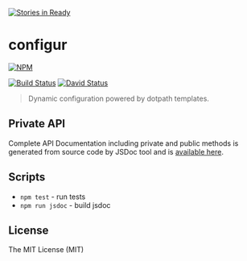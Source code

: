 [![Stories in Ready](https://badge.waffle.io/tsertkov/configur.png?label=ready&title=Ready)](https://waffle.io/tsertkov/configur)
# configur

[![NPM](https://nodei.co/npm/configur.png)](https://nodei.co/npm/configur/)

[![Build Status](https://travis-ci.org/tsertkov/configur.svg?branch=master)](https://travis-ci.org/tsertkov/configur)
[![David Status](https://david-dm.org/tsertkov/configur.png)](https://david-dm.org/tsertkov/configur)

> Dynamic configuration powered by dotpath templates.

## Private API

Complete API Documentation including private and public methods is generated from source code by JSDoc tool and is [available here](https://s3.eu-central-1.amazonaws.com/tsertkov-artifacts/configur/master/jsdoc/index.html).

## Scripts

- `npm test` - run tests
- `npm run jsdoc` - build jsdoc

## License

The MIT License (MIT)